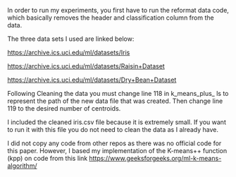  In order to run my experiments, you first have to run the reformat data code, which basically removes the header and classification column from the data.

The three data sets I used are linked below:

https://archive.ics.uci.edu/ml/datasets/Iris

https://archive.ics.uci.edu/ml/datasets/Raisin+Dataset

https://archive.ics.uci.edu/ml/datasets/Dry+Bean+Dataset

Following Cleaning the data you must change line 118 in k_means_plus_ ls to represent the path of the new data file that was created. Then change line 119 to the desired number of centroids. 

I included the cleaned iris.csv file because it is extremely small. If you want to run it with this file you do not need to clean the data as I already have.

I did not copy any code from other repos as there was no official code for this paper. However, I based my implementation of the K-means++ function (kpp) on code from this link https://www.geeksforgeeks.org/ml-k-means-algorithm/
